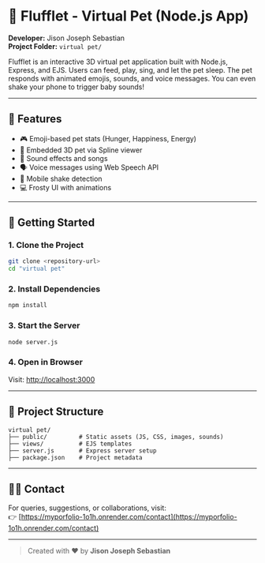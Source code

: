 
# 🐾 Flufflet - Virtual Pet (Node.js App)

**Developer:** Jison Joseph Sebastian  
**Project Folder:** `virtual pet/`  

Flufflet is an interactive 3D virtual pet application built with Node.js, Express, and EJS. Users can feed, play, sing, and let the pet sleep. The pet responds with animated emojis, sounds, and voice messages. You can even shake your phone to trigger baby sounds!

---

## 🌟 Features

- 🎮 Emoji-based pet stats (Hunger, Happiness, Energy)
- 🐶 Embedded 3D pet via Spline viewer
- 🎵 Sound effects and songs
- 🗣️ Voice messages using Web Speech API
- 📱 Mobile shake detection
- 💻 Frosty UI with animations

---

## 🚀 Getting Started

### 1. Clone the Project
```bash
git clone <repository-url>
cd "virtual pet"
```

### 2. Install Dependencies
```bash
npm install
```

### 3. Start the Server
```bash
node server.js
```

### 4. Open in Browser
Visit: [http://localhost:3000](http://localhost:3000)

---

## 📁 Project Structure

```
virtual pet/
├── public/         # Static assets (JS, CSS, images, sounds)
├── views/          # EJS templates
├── server.js       # Express server setup
├── package.json    # Project metadata
```

---

## 🙋‍♂️ Contact

For queries, suggestions, or collaborations, visit:  
👉 [https://myporfolio-1o1h.onrender.com/contact](https://myporfolio-1o1h.onrender.com/contact)

---

> Created with ❤️ by **Jison Joseph Sebastian**
